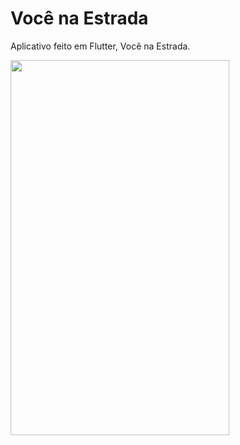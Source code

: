 # Você na Estrada

Aplicativo feito em Flutter, Você na Estrada.

<img src="vcnaestrada.gif" width="350" height="600"/>

<!--![]( | width=100) -->

